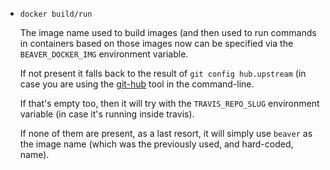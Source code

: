 * `docker build/run`

  The image name used to build images (and then used to run commands in
  containers based on those images now can be specified via the
  `BEAVER_DOCKER_IMG` environment variable.

  If not present it falls back to the result of `git config hub.upstream` (in
  case you are using the
  [git-hub](https://github.com/sociomantic-tsunami/git-hub) tool in the
  command-line.

  If that's empty too, then it will try with the `TRAVIS_REPO_SLUG` environment
  variable (in case it's running inside travis).

  If none of them are present, as a last resort, it will simply use `beaver` as
  the image name (which was the previously used, and hard-coded, name).
